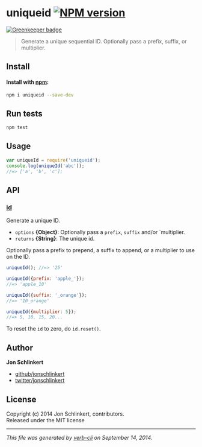 # uniqueid [![NPM version](https://badge.fury.io/js/uniqueid.svg)](http://badge.fury.io/js/uniqueid)

[![Greenkeeper badge](https://badges.greenkeeper.io/blakeembrey/uniqueid.svg)](https://greenkeeper.io/)


> Generate a unique sequential ID. Optionally pass a prefix, suffix, or multiplier.

## Install
#### Install with [npm](npmjs.org):

```bash
npm i uniqueid --save-dev
```

## Run tests

```bash
npm test
```

## Usage

```js
var uniqueId = require('uniqueid');
console.log(uniqueId('abc'));
//=> ['a', 'b', 'c'];
```

## API
### [id](index.js#L32)

Generate a unique ID.

* `options` **{Object}**: Optionally pass a `prefix`, `suffix` and/or `multiplier.    
* `returns` **{String}**: The unique id.  

Optionally pass a prefix to prepend, a suffix to append, or a
multiplier to use on the ID.

```js
uniqueId(); //=> '25'

uniqueId({prefix: 'apple_'});
//=> 'apple_10'

uniqueId({suffix: '_orange'});
//=> '10_orange'

uniqueId({multiplier: 5});
//=> 5, 10, 15, 20...
```

To reset the `id` to zero, do `id.reset()`.

## Author

**Jon Schlinkert**
 
+ [github/jonschlinkert](https://github.com/jonschlinkert)
+ [twitter/jonschlinkert](http://twitter.com/jonschlinkert) 

## License
Copyright (c) 2014 Jon Schlinkert, contributors.  
Released under the MIT license

***

_This file was generated by [verb-cli](https://github.com/assemble/verb-cli) on September 14, 2014._